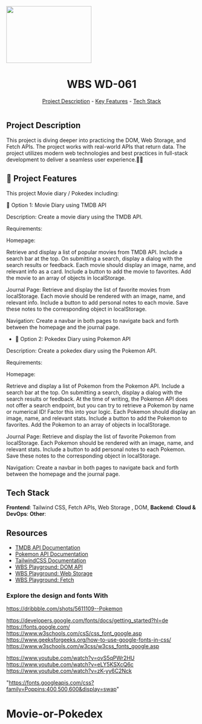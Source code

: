 <img src="" alt="" align="center" width="225" height="150"><h1 align="center">WBS WD-061</h1>

<p align="center"><a href="#project-description">Project Description</a> - <a href="#key-features">Key Features</a> - <a href="#technology-stack">Tech Stack</a></p>

<img src="" alt="" align="center" width="auto" height="auto">

## Project Description

This project is diving deeper into practicing the DOM, Web Storage, and Fetch APIs. The project works with real-world APIs that return data.
The project utilizes modern web technologies and best practices in full-stack development to deliver a seamless user experience.🎈😀

## 📌 Project Features

This project Movie diary / Pokedex including:

📝 Option 1: Movie Diary using TMDB API

Description: Create a movie diary using the TMDB API.

Requirements:

Homepage:

Retrieve and display a list of popular movies from TMDB API.
Include a search bar at the top.
On submitting a search, display a dialog with the search results or feedback.
Each movie should display an image, name, and relevant info as a card.
Include a button to add the movie to favorites.
Add the movie to an array of objects in localStorage.

Journal Page:
Retrieve and display the list of favorite movies from localStorage.
Each movie should be rendered with an image, name, and relevant info.
Include a button to add personal notes to each movie.
Save these notes to the corresponding object in localStorage.

Navigation:
Create a navbar in both pages to navigate back and forth between the homepage and the journal page.

- 📝 Option 2: Pokedex Diary using Pokemon API

Description: Create a pokedex diary using the Pokemon API.

Requirements:

Homepage:

Retrieve and display a list of Pokemon from the Pokemon API.
Include a search bar at the top.
On submitting a search, display a dialog with the search results or feedback.
At the time of writing, the Pokemon API does not offer a search endpoint, but you can try to retrieve a Pokemon by name or numerical ID! Factor this into your logic.
Each Pokemon should display an image, name, and relevant stats.
Include a button to add the Pokemon to favorites.
Add the Pokemon to an array of objects in localStorage.

Journal Page:
Retrieve and display the list of favorite Pokemon from localStorage.
Each Pokemon should be rendered with an image, name, and relevant stats.
Include a button to add personal notes to each Pokemon.
Save these notes to the corresponding object in localStorage.

Navigation:
Create a navbar in both pages to navigate back and forth between the homepage and the journal page.

## Tech Stack

**Frontend**: Tailwind CSS, Fetch APIs, Web Storage , DOM,
**Backend**:
**Cloud & DevOps**:
**Other**:

## Resources

- [TMDB API Documentation](https://developer.themoviedb.org/docs/getting-started)
- [Pokemon API Documentation](https://pokeapi.co/)
- [TailwindCSS Documentation](https://tailwindcss.com/docs/installation/using-vite)
- [WBS Playground: DOM API](https://playground.wbscod.in/static/web-apis-dom/1)
- [WBS Playground: Web Storage](https://playground.wbscod.in/static/web-apis-storage/1)
- [WBS Playground: Fetch](https://playground.wbscod.in/static/web-apis-fetch/1)

### Explore the design and fonts With

https://dribbble.com/shots/5611109--Pokemon

https://developers.google.com/fonts/docs/getting_started?hl=de
https://fonts.google.com/
https://www.w3schools.com/csS/css_font_google.asp
https://www.geeksforgeeks.org/how-to-use-google-fonts-in-css/
https://www.w3schools.com/w3css/w3css_fonts_google.asp

https://www.youtube.com/watch?v=ovS5qPWr2HU
https://www.youtube.com/watch?v=eLY5KSXcQ6c
https://www.youtube.com/watch?v=zK-yy6C2Nck

"https://fonts.googleapis.com/css?family=Poppins:400,500,600&display=swap"

# Movie-or-Pokedex
